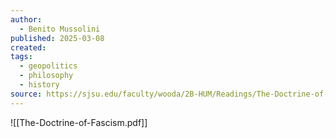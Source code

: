 ```yaml
---
author:
  - Benito Mussolini
published: 2025-03-08
created: 
tags:
  - geopolitics
  - philosophy
  - history
source: https://sjsu.edu/faculty/wooda/2B-HUM/Readings/The-Doctrine-of-Fascism.pdf
---
```

![[The-Doctrine-of-Fascism.pdf]]